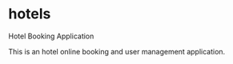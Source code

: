 # hotels
Hotel Booking Application

This is an hotel online booking and user management application.
